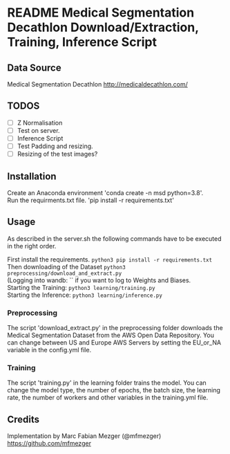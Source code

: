 # README Medical Segmentation Decathlon Download/Extraction, Training, Inference Script

## Data Source

Medical Segmentation Decathlon http://medicaldecathlon.com/

## TODOS

- [ ] Z Normalisation
- [ ] Test on server.
- [ ] Inference Script
- [ ] Test Padding and resizing.
- [ ] Resizing of the test images?

## Installation

Create an Anaconda environment 'conda create -n msd python=3.8'.  
Run the requirments.txt file. 'pip install -r requirements.txt'

## Usage

As described in the server.sh the following commands have to be executed in the right order.

First install the requirements. `python3 pip install -r requirements.txt`
Then downloading of the Dataset `python3 preprocessing/download_and_extract.py`  
(Logging into wandb: `` if you want to log to Weights and Biases.    
Starting the Training: `python3 learning/training.py`     
Starting the Inference: `python3 learning/inference.py`    


### Preprocessing

The script 'download_extract.py' in the preprocessing folder downloads the Medical Segmentation Dataset from the AWS
Open Data Repository. You can change between US and Europe AWS Servers by setting the EU_or_NA variable in the
config.yml file.

### Training

The script 'training.py' in the learning folder trains the model. You can change the model type, the number of epochs,
the batch size, the learning rate, the number of workers and other variables in the training.yml file.

## Credits

Implementation by Marc Fabian Mezger (@mfmezger) https://github.com/mfmezger
